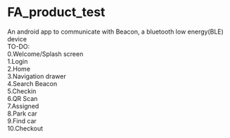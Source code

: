 # FA_product_test
An android app to communicate with Beacon, a bluetooth low energy(BLE) device<br>
TO-DO:<br>
0.Welcome/Splash screen <br>
1.Login<br>
2.Home<br>
3.Navigation drawer<br>
4.Search Beacon<br>
5.Checkin<br>
6.QR Scan<br>
7.Assigned<br>
8.Park car<br>
9.Find car<br>
10.Checkout<br>
